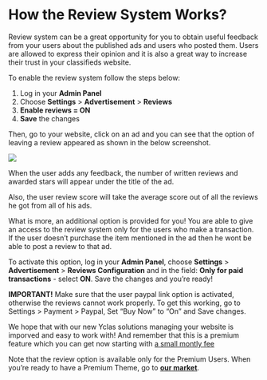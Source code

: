 # How the Review System Works?

Review system can be a great opportunity for you to obtain useful feedback from your users about the published ads and users who posted them. Users are allowed to express their opinion and it is also a great way to increase their trust in your classifieds website.

To enable the review system follow the steps below:

1.  Log in your  **Admin Panel**
2.  Choose  **Settings**  >  **Advertisement**  >  **Reviews**
3.  **Enable reviews = ON**
4.  **Save**  the changes


 Then, go to your website, click on an ad and you can see that the option of leaving a review appeared as shown in the below screenshot.

![](https://raw.githubusercontent.com/yclas/guides/master/images/leave%20a%20review.png)
  
When the user adds any feedback, the number of written reviews and awarded stars will appear under the title of the ad.

  
Also, the user review score will take the average score out of all the reviews he got from all of his ads.

What is more, an additional option is provided for you! You are able to give an access to the review system only for the users who make a transaction. If the user doesn’t purchase the item mentioned in the ad then he wont be able to post a review to that ad.

To activate this option, log in your  **Admin Panel**, choose  **Settings**  >  **Advertisement**  >  **Reviews Configuration**  and in the field:  **Only for paid transactions**  - select  **ON**. Save the changes and you’re ready!

  
**IMPORTANT!**  Make sure that the user paypal link option is activated, otherwise the reviews cannot work properly. To get this working, go to Settings > Payment > Paypal, Set “Buy Now” to “On” and Save changes.

We hope that with our new Yclas solutions managing your website is imporved and easy to work with! And remember that this is a premium feature which you can get now starting with [a small montly fee](https://yclas.com/self-hosted.html)

Note that the review option is available only for the Premium Users. When you’re ready to have a Premium Theme, go to  **[our market](https://yclas.com/templates.html)**.
